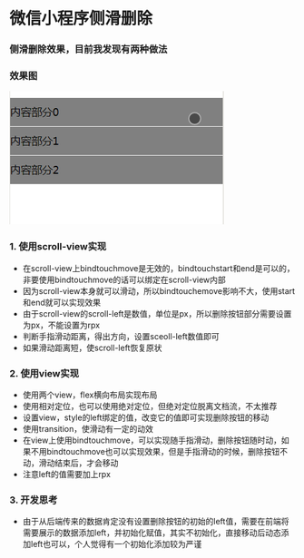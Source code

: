 # 微信小程序侧滑删除
### 侧滑删除效果，目前我发现有两种做法
### 效果图  
![](GIF.gif)
### 1. 使用scroll-view实现
- 在scroll-view上bindtouchmove是无效的，bindtouchstart和end是可以的，非要使用bindtouchmove的话可以绑定在scroll-view内部
- 因为scroll-view本身就可以滑动，所以bindtouchemove影响不大，使用start和end就可以实现效果
- 由于scroll-view的scroll-left是数值，单位是px，所以删除按钮部分需要设置为px，不能设置为rpx
- 判断手指滑动距离，得出方向，设置sceoll-left数值即可
- 如果滑动距离短，使scroll-left恢复原状

### 2. 使用view实现
- 使用两个view，flex横向布局实现布局
- 使用相对定位，也可以使用绝对定位，但绝对定位脱离文档流，不太推荐
- 设置view，style的left绑定的值，改变它的值即可实现删除按钮的移动
- 使用transition，使滑动有一定的动效
- 在view上使用bindtouchmove，可以实现随手指滑动，删除按钮随时动，如果不用bindtouchmove也可以实现效果，但是手指滑动的时候，删除按钮不动，滑动结束后，才会移动
- 注意left的值需要加上rpx
### 3. 开发思考
- 由于从后端传来的数据肯定没有设置删除按钮的初始的left值，需要在前端将需要展示的数据添加left，并初始化赋值，其实不初始化，直接移动后动态添加left也可以，个人觉得有一个初始化添加较为严谨
